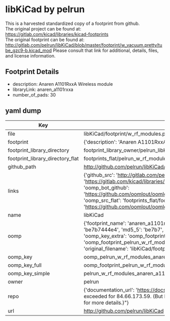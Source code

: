 # libKiCad by pelrun  
This is a harvested standardized copy of a footprint from github.  
The original project can be found at:  
https://gitlab.com/kicad/libraries/kicad-footprints  
The original footprint can be found at:
http://gitlab.com/pelrun/libKiCad/blob/master/footprint/w_vacuum.pretty/tube_gzc9-b.kicad_mod
Please consult that link for additional, details, files, and license information.  
## Footprint Details
* description: Anaren A1101RxxA Wireless module  
* libraryLink: anaren_a1101rxxa  
* number_of_pads: 30  
## yaml dump  
| Key | Value |  
| --- | --- |  
| file | libKiCad/footprint/w_rf_modules.pretty/anaren_a1101rxxa.kicad_mod |  
| footprint | {'description': 'Anaren A1101RxxA Wireless module', 'libraryLink': 'anaren_a1101rxxa', 'number_of_pads': 30} |  
| footprint_library_directory | footprint_library_owner/pelrun_libKiCad |  
| footprint_library_directory_flat | footprints_flat/pelrun_w_rf_modules_anaren_a1101rxxa/working |  
| github_path | http://github.com/pelrun/libKiCad/blob/master/footprint/w_rf_modules.pretty/anaren_a1101rxxa.kicad_mod |  
| links | {'github_src': 'http://gitlab.com/pelrun/libKiCad/blob/master/footprint/w_vacuum.pretty/tube_gzc9-b.kicad_mod', 'github_src_repo': 'https://gitlab.com/kicad/libraries/kicad-footprints', 'oomp_bot': 'footprints/pelrun_w_rf_modules_anaren_a1101rxxa/working', 'oomp_bot_github': 'https://github.com/oomlout/oomlout_oomp_footprint_bot/tree/main/footprints/pelrun_w_rf_modules_anaren_a1101rxxa/working', 'oomp_src_flat': 'footprints_flat/footprints_flat/pelrun_w_rf_modules_anaren_a1101rxxa/working', 'oomp_src_flat_github': 'https://github.com/oomlout/oomlout_oomp_footprint_src/tree/main/footprints_flat/pelrun_w_rf_modules_anaren_a1101rxxa/working'} |  
| name | libKiCad |  
| oomp | {'footprint_name': 'anaren_a1101rxxa', 'library_name': 'w_rf_modules', 'md5': 'be7b7444e4d85188a2fbc13c22338d49', 'md5_10': 'be7b7444e4', 'md5_5': 'be7b7', 'md5_6': 'be7b74', 'oomp_key': 'oomp_pelrun_w_rf_modules_anaren_a1101rxxa', 'oomp_key_extra': 'oomp_footprint_pelrun_w_rf_modules_anaren_a1101rxxa', 'oomp_key_full': 'oomp_footprint_pelrun_w_rf_modules_anaren_a1101rxxa_be7b74', 'oomp_key_simple': 'pelrun_w_rf_modules_anaren_a1101rxxa', 'original_filename': 'libKiCad/footprint/w_rf_modules.pretty/anaren_a1101rxxa.kicad_mod', 'owner_name': 'pelrun'} |  
| oomp_key | oomp_pelrun_w_rf_modules_anaren_a1101rxxa |  
| oomp_key_full | oomp_footprint_pelrun_w_rf_modules_anaren_a1101rxxa |  
| oomp_key_simple | pelrun_w_rf_modules_anaren_a1101rxxa |  
| owner | pelrun |  
| repo | {'documentation_url': 'https://docs.github.com/rest/overview/resources-in-the-rest-api#rate-limiting', 'message': "API rate limit exceeded for 84.66.173.59. (But here's the good news: Authenticated requests get a higher rate limit. Check out the documentation for more details.)"} |  
| url | http://github.com/pelrun/libKiCad |  

